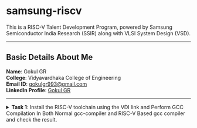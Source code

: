 # samsung-riscv

This is a RISC-V Talent Development Program, powered by Samsung Semiconductor India Research (SSIR) along with VLSI System Design (VSD).

---

## Basic Details About Me

**Name**: Gokul GR  
**College**: Vidyavardhaka College of Engineering  
**Email ID**: [gokulgr993@gmail.com](mailto:niranjanr916@gmail.com)  
**LinkedIn Profile**: [Gokul GR](https://www.linkedin.com/in/gokul-g-r-76134124a/)

---


<details>
  <summary><strong>Task 1</strong>: Install the RISC-V toolchain using the VDI link and Perform GCC Compilation In Both Normal gcc-compiler and RISC-V Based gcc compiler and check the result.</summary>

### Instructions
1. **VDI Link**: [Download Here](https://forgefunder.com/~kunal/riscv_workshop.vdi)  
   Password for the machine: `vsdiat`

2. **Install Ubuntu 18.04 LTS (Bionic Beaver)**  
   Install on Oracle Virtual Machine Box as mentioned in the guide.

3. **Perform GCC Compilation**  
   - Use both the normal GCC compiler and the RISC-V-based GCC compiler.
   - Compare the results.

  
**1. Install Ubuntu 18.04 LTS(Bionic Beaver) on Oracle Virtual Machine Box as given in the file**
  
![Screenshot 2025-01-05 193249](https://github.com/user-attachments/assets/11a1d650-b105-4a66-842a-b192525b4097)


**2. This screenshot shows a C program (sum1ton.c) compiled and executed, producing the output: "sum of numbers from 1 to 5 is 15". The program, displayed in a text editor (Leafpad).**
```
$ gvim sum1ton.c
$ gcc sum1ton.c
$ ./a.out
```

![Sum1ton](https://github.com/user-attachments/assets/99bfa897-d4bf-406e-a548-c53ae08eebb5)


**3.The screenshot shows the C Code compiled on RISC-V gcc Compiler.**
```
$ riscv64-unknown-elf-gcc -O1 -mabi=lp64 -march=rv64i -o sum1ton.o sum1ton.c
```
![C Code compiled on riscv gcc Compiler](https://github.com/user-attachments/assets/6ed71901-25ce-471f-8f34-1726ed220c92)



Verify that the file has been compiled using below command

```
$ ls -ltr sum1ton.o
```

**4. This screenshot shows the sum1ton.c C program being displayed using the cat command in the terminal, followed by its compilation using the RISC-V GCC compiler (riscv64-unknown-elf-gcc).**


![Cat Command](https://github.com/user-attachments/assets/7f38a710-621a-4333-af8b-3910cbd9dc4b)


**5.The assembly code is generated using**
```
$ riscv64-unknown-elf-objdump -d sum1ton.o
$ riscv64-unknown-elf-objdump -d sum1ton.o | less
```
* Here the **-d** stands for disassemble
* **Objdump using -O1 format**
* ```
   $ riscv64-unknown-elf-gcc -O1 -mabi=lp64 -march=rv64i -o sum1ton.o sum1ton.c 
![Objdump using -O1 format](https://github.com/user-attachments/assets/6703bb29-75d1-492a-9b67-faac24f2dc01)


* **Number of Instruction for -O1 format**
![Number of Instruction for -O1 format](https://github.com/user-attachments/assets/40042543-942d-41c6-b703-59f3e465def0)


* Here there are 11 instructions that is B in hexadecimal
---
* **Objdump using -Ofast format**
* ```$ riscv64-unknown-elf-gcc -Ofast -mabi=lp64 -march=rv64i -o sum1ton.o sum1ton.c``` 
![Objdump using -Ofast format](https://github.com/user-attachments/assets/88575f69-8b48-4fa8-8624-97a032abeb95)

* **Number of Instruction for -Ofast format**

![Number of Instruction for -Ofast format]
* Here there are 11 instructions that is B in hexadecimal
![calculate -Ofast](https://github.com/user-attachments/assets/09452187-f4c2-4129-bf18-f064f5d90dd4)
